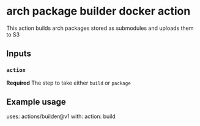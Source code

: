 # arch package builder docker action

This action builds arch packages stored as submodules and uploads them to S3

## Inputs

### `action`

**Required** The step to take either `build` or `package`

## Example usage

uses: actions/builder@v1
with:
  action: build
